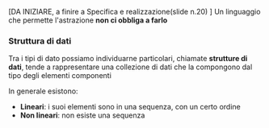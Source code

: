 [DA INIZIARE, a finire a Specifica e realizzazione(slide n.20) ]
Un linguaggio che permette l'astrazione **non ci obbliga a farlo**


### Struttura di dati
Tra i tipi di dato possiamo individuarne particolari, chiamate **strutture di dati**, tende a rappresentare una collezione di dati che la compongono dal tipo degli elementi componenti 

In generale esistono:
- **Lineari**: i suoi elementi sono in una sequenza, con un certo ordine
- **Non lineari**: non esiste una sequenza 

